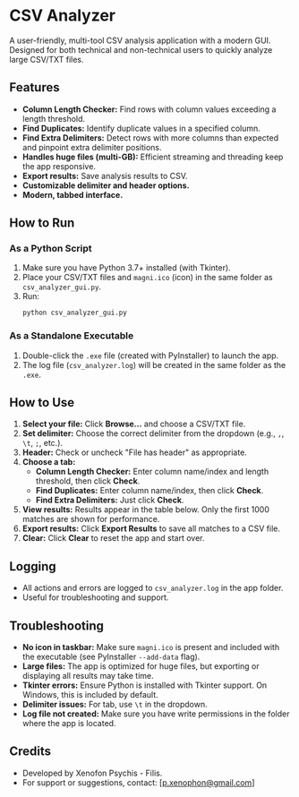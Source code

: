 # CSV Analyzer

A user-friendly, multi-tool CSV analysis application with a modern GUI. Designed for both technical and non-technical users to quickly analyze large CSV/TXT files.

## Features
- **Column Length Checker:** Find rows with column values exceeding a length threshold.
- **Find Duplicates:** Identify duplicate values in a specified column.
- **Find Extra Delimiters:** Detect rows with more columns than expected and pinpoint extra delimiter positions.
- **Handles huge files (multi-GB):** Efficient streaming and threading keep the app responsive.
- **Export results:** Save analysis results to CSV.
- **Customizable delimiter and header options.**
- **Modern, tabbed interface.**

## How to Run

### As a Python Script
1. Make sure you have Python 3.7+ installed (with Tkinter).
2. Place your CSV/TXT files and `magni.ico` (icon) in the same folder as `csv_analyzer_gui.py`.
3. Run:
   ```sh
   python csv_analyzer_gui.py
   ```

### As a Standalone Executable
1. Double-click the `.exe` file (created with PyInstaller) to launch the app.
2. The log file (`csv_analyzer.log`) will be created in the same folder as the `.exe`.

## How to Use
1. **Select your file:** Click **Browse...** and choose a CSV/TXT file.
2. **Set delimiter:** Choose the correct delimiter from the dropdown (e.g., `,`, `\t`, `;`, etc.).
3. **Header:** Check or uncheck "File has header" as appropriate.
4. **Choose a tab:**
   - **Column Length Checker:** Enter column name/index and length threshold, then click **Check**.
   - **Find Duplicates:** Enter column name/index, then click **Check**.
   - **Find Extra Delimiters:** Just click **Check**.
5. **View results:** Results appear in the table below. Only the first 1000 matches are shown for performance.
6. **Export results:** Click **Export Results** to save all matches to a CSV file.
7. **Clear:** Click **Clear** to reset the app and start over.

## Logging
- All actions and errors are logged to `csv_analyzer.log` in the app folder.
- Useful for troubleshooting and support.

## Troubleshooting
- **No icon in taskbar:** Make sure `magni.ico` is present and included with the executable (see PyInstaller `--add-data` flag).
- **Large files:** The app is optimized for huge files, but exporting or displaying all results may take time.
- **Tkinter errors:** Ensure Python is installed with Tkinter support. On Windows, this is included by default.
- **Delimiter issues:** For tab, use `\t` in the dropdown.
- **Log file not created:** Make sure you have write permissions in the folder where the app is located.

## Credits
- Developed by Xenofon Psychis - Filis.
- For support or suggestions, contact: [p.xenophon@gmail.com] 
